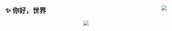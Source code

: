 ## ✨ 你好，世界 <img align='right' src="https://visitor-badge.glitch.me/badge?page_id=yesmore.yesmore" />

<p align='center'>
  <img style="max-width: 100%;" align='middle' src="https://github-readme-stats.vercel.app/api?username=yesmore&show_icons=true&theme=radical" />
</p>  
